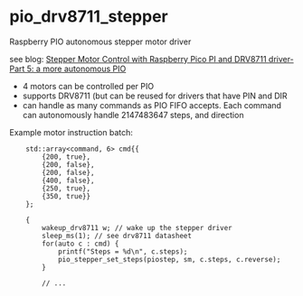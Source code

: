 # pio_drv8711_stepper
Raspberry PIO autonomous stepper motor driver

see blog: [Stepper Motor Control with Raspberry Pico PI and DRV8711 driver- Part 5: a more autonomous PIO](https://community.element14.com/products/raspberry-pi/b/blog/posts/stepper-motor-control-with-raspberry-pico-pi-and-drv8711-driver--part-5-a-more-autonomous-pio)  

- 4 motors can be controlled per PIO
- supports DRV8711 (but can be reused for drivers that have PIN and DIR
- can handle as many commands as PIO FIFO accepts. Each command can autonomously handle 2147483647 steps, and direction

Example motor instruction batch:  
```
    std::array<command, 6> cmd{{
        {200, true}, 
        {200, false},
        {200, false},
        {400, false},
        {250, true},
        {350, true}}
    };

    {
        wakeup_drv8711 w; // wake up the stepper driver
        sleep_ms(1); // see drv8711 datasheet
        for(auto c : cmd) {
            printf("Steps = %d\n", c.steps);
            pio_stepper_set_steps(piostep, sm, c.steps, c.reverse);
        }

        // ...
```